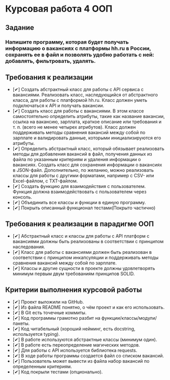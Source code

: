 # Курсовая работа 4 ООП

## Задание
### Напишите программу, которая будет получать информацию о вакансиях с платформы hh.ru в России, сохранять ее в файл и позволять удобно работать с ней: добавлять, фильтровать, удалять.

## Требования к реализации

- [✔] Создать абстрактный класс для работы с API сервиса с вакансиями. Реализовать класс, наследующийся от абстрактного класса, для работы с платформой hh.ru. Класс должен уметь подключаться к API и получать вакансии.
- [✔] Создать класс для работы с вакансиями. В этом классе самостоятельно определить атрибуты, такие как название вакансии, ссылка на вакансию, зарплата, краткое описание или требования и т. п. (всего не менее четырех атрибутов). Класс должен поддерживать методы сравнения вакансий между собой по зарплате и валидировать данные, которыми инициализируются его атрибуты.
- [✔] Определить абстрактный класс, который обязывает реализовать методы для добавления вакансий в файл, получения данных из файла по указанным критериям и удаления информации о вакансиях. Создать класс для сохранения информации о вакансиях в JSON-файл. Дополнительно, по желанию, можно реализовать классы для работы с другими форматами, например с CSV- или Excel-файлом, с TXT-файлом.
- [✔] Создать функцию для взаимодействия с пользователем. Функция должна взаимодействовать с пользователем через консоль.
- [✔] Объединить все классы и функции в единую программу.
- [✔] Покрыть описанный функционал тестами(Покрыто частично)

## Требования к реализации в парадигме ООП

- [✔] Абстрактный класс и классы для работы с API платформ с вакансиями должны быть реализованы в соответствии с принципом наследования.
- [✔] Класс для работы с вакансиями должен быть реализован в соответствии с принципом инкапсуляции и поддерживать методы сравнения вакансий между собой по зарплате.
- [✔] Классы и другие сущности в проекте должны удовлетворять минимум первым двум требованиям принципов SOLID.

## Критерии выполнения курсовой работы

- [✔] Проект выложили на GitHub.
- [✔] Из файла README понятно, о чём проект и как его использовать.
- [✔] В Git есть точечные коммиты.
- [✔] Код программы грамотно разбит на функции/классы/модули/пакеты.
- [✔] Код читабельный (хороший нейминг, есть docstring, используется typing).
- [✔] В работе используются абстрактные классы (минимум один).
- [✔] В работе есть переопределение магических методов.
- [✔] Для работы с API используется библиотека requests.
- [✔] В ходе работы программы создается файл со списком вакансий.
- [✔] Пользователь может вывести из файла набор вакансий по определенным критериям.
- [✔] Код покрыли тестами (опционально).